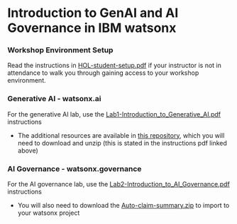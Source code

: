 # Introduction to GenAI and AI Governance in IBM watsonx

### Workshop Environment Setup

Read the instructions in [HOL-student-setup.pdf](https://github.com/rileyeaton/AI-Governance-workshop/blob/main/PDF) if your instructor is not in attendance to walk you through gaining access to your workshop environment.

### Generative AI - watsonx.ai

For the generative AI lab, use the [Lab1-Introduction_to_Generative_AI.pdf](https://github.com/rileyeaton/AI-Governance-workshop/blob/main/PDF) instructions

- The additional resources are available in [this repository](https://github.com/elenalowery/generative-ai), which you will need to download and unzip (this is stated in the instructions pdf linked above)

### AI Governance - watsonx.governance

For the AI governance lab, use the [Lab2-Introduction_to_AI_Governance.pdf](https://github.com/rileyeaton/AI-Governance-workshop/blob/main/PDF) instructions

- You will also need to download the [Auto-claim-summary.zip](https://github.com/rileyeaton/AI-Governance-workshop/blob/main/Additional) to import to your watsonx project
